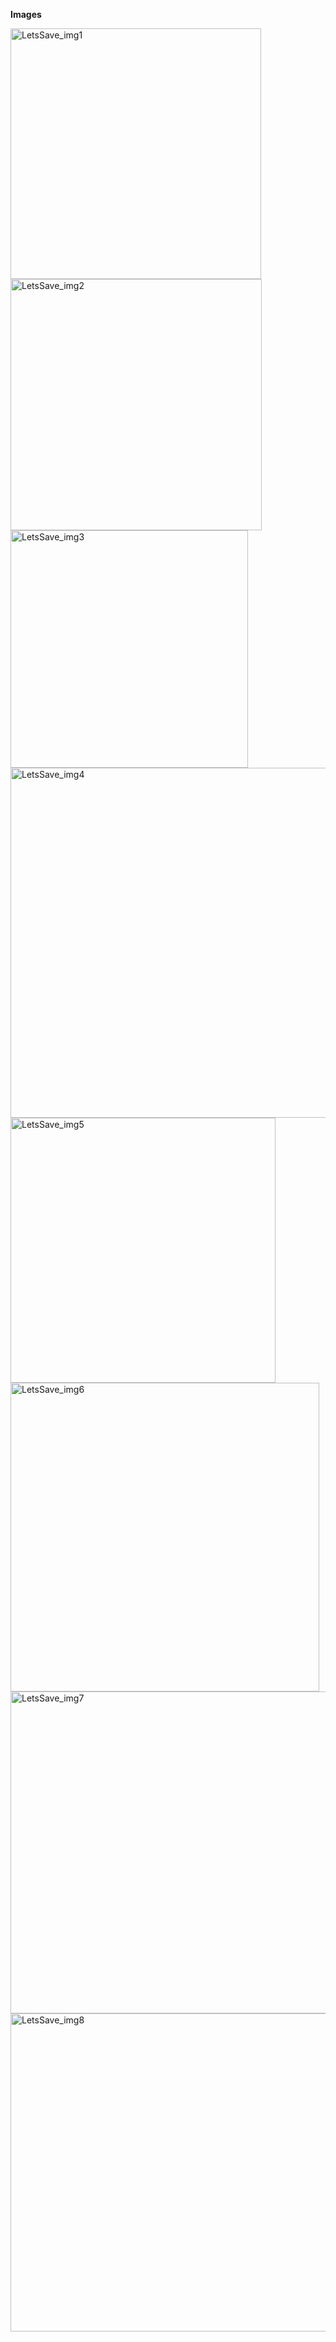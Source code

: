**Images**

<img width="401" alt="LetsSave_img1" src="https://github.com/NehaW4/letssave/assets/92804162/3a722d5e-8873-499f-9d27-93ba1d43216e">
<img width="402" alt="LetsSave_img2" src="https://github.com/NehaW4/letssave/assets/92804162/1916b430-4c16-4d0c-b8fa-29186fe18be9">
<img width="380" alt="LetsSave_img3" src="https://github.com/NehaW4/letssave/assets/92804162/6ecaa3b5-6327-4732-8df1-5c80b5adbb40">
<img width="560" alt="LetsSave_img4" src="https://github.com/NehaW4/letssave/assets/92804162/0211c62e-1e60-4976-a409-911ed9a93953">
<img width="424" alt="LetsSave_img5" src="https://github.com/NehaW4/letssave/assets/92804162/81d1631c-6022-4b99-957e-cbb521b46fc7">
<img width="494" alt="LetsSave_img6" src="https://github.com/NehaW4/letssave/assets/92804162/928702c4-5fe6-4cb1-b9f4-e9bb4c93f46a">
<img width="515" alt="LetsSave_img7" src="https://github.com/NehaW4/letssave/assets/92804162/24320b3c-37a0-45cf-a5de-a6b0fd248b8f">
<img width="509" alt="LetsSave_img8" src="https://github.com/NehaW4/letssave/assets/92804162/a62ca50a-5dd7-468f-91ed-65455beb265f">
